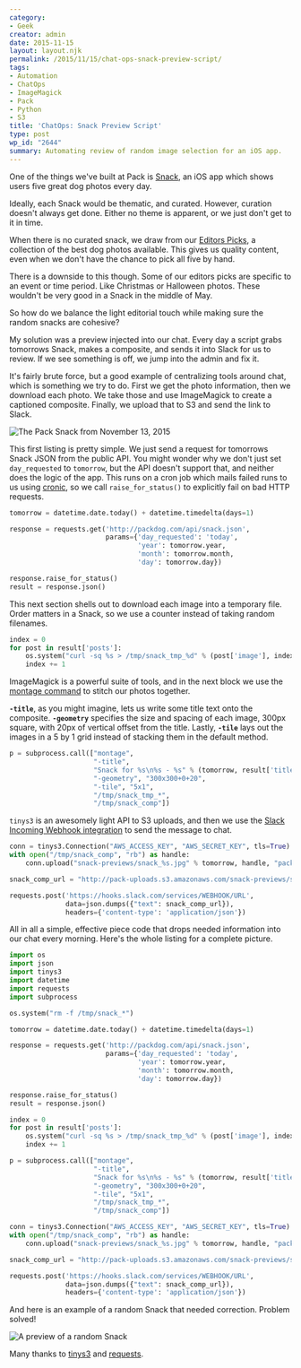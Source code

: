 ```yaml
---
category:
- Geek
creator: admin
date: 2015-11-15
layout: layout.njk
permalink: /2015/11/15/chat-ops-snack-preview-script/
tags:
- Automation
- ChatOps
- ImageMagick
- Pack
- Python
- S3
title: 'ChatOps: Snack Preview Script'
type: post
wp_id: "2644"
summary: Automating review of random image selection for an iOS app.
---
```

One of the things we've built at Pack is [Snack](http://snack.packdog.com/), an iOS app which shows users five great dog photos every day.

Ideally, each Snack would be thematic, and curated.  However, curation doesn't always get done.  Either no theme is apparent, or we just don't get to it in time.

When there is no curated snack, we draw from our [Editors Picks](http://packdog.com/home/editors-picks), a collection of the best dog photos available.  This gives us quality content, even when we don't have the chance to pick all five by hand.

There is a downside to this though.  Some of our editors picks are specific to an event or time period.  Like Christmas or Halloween photos.  These wouldn't be very good in a Snack in the middle of May.

So how do we balance the light editorial touch while making sure the random snacks are cohesive?

My solution was a preview injected into our chat.  Every day a script grabs tomorrows Snack, makes a composite, and sends it into Slack for us to review.  If we see something is off, we jump into the admin and fix it.

It's fairly brute force, but a good example of centralizing tools around chat, which is something we try to do.  First we get the photo information, then we download each photo.  We take those and use ImageMagick to create a captioned composite.  Finally, we upload that to S3 and send the link to Slack.

![The Pack Snack from November 13, 2015](https://static.velvetcache.org/pages/2015/11/15/chat-ops-snack-preview-script/snack_2015-11-13.jpg)

This first listing is pretty simple.  We just send a request for tomorrows Snack JSON from the public API.  You might wonder why we don't just set `day_requested` to `tomorrow`, but the API doesn't support that, and neither does the logic of the app.  This runs on a cron job which mails failed runs to us using [cronic](http://habilis.net/cronic/), so we call `raise_for_status()` to explicitly fail on bad HTTP requests.

```python
tomorrow = datetime.date.today() + datetime.timedelta(days=1)

response = requests.get('http://packdog.com/api/snack.json',
                        params={'day_requested': 'today',
                                'year': tomorrow.year,
                                'month': tomorrow.month, 
                                'day': tomorrow.day})

response.raise_for_status()
result = response.json()
```

This next section shells out to download each image into a temporary file.  Order matters in a Snack, so we use a counter instead of taking random filenames.

```python
index = 0
for post in result['posts']:
    os.system("curl -sq %s > /tmp/snack_tmp_%d" % (post['image'], index))
    index += 1
```

ImageMagick is a powerful suite of tools, and in the next block we use the [montage command](http://www.imagemagick.org/script/montage.php) to stitch our photos together.

**`-title`**, as you might imagine, lets us write some title text onto the composite.  **`-geometry`** specifies the size and spacing of each image, 300px square, with 20px of vertical offset from the title. Lastly, **`-tile`** lays out the images in a 5 by 1 grid instead of stacking them in the default method.

```python
p = subprocess.call(["montage",
                     "-title",
                     "Snack for %s\n%s - %s" % (tomorrow, result['title'], result['description']),
                     "-geometry", "300x300+0+20",
                     "-tile", "5x1",
                     "/tmp/snack_tmp_*",
                     "/tmp/snack_comp"])
```

`tinys3` is an awesomely light API to S3 uploads, and then we use the [Slack Incoming Webhook integration](https://api.slack.com/incoming-webhooks) to send the message to chat.

```python
conn = tinys3.Connection("AWS_ACCESS_KEY", "AWS_SECRET_KEY", tls=True)
with open("/tmp/snack_comp", "rb") as handle:
    conn.upload("snack-previews/snack_%s.jpg" % tomorrow, handle, "pack-uploads", public=True)

snack_comp_url = "http://pack-uploads.s3.amazonaws.com/snack-previews/snack_%s.jpg" % tomorrow

requests.post('https://hooks.slack.com/services/WEBHOOK/URL',
              data=json.dumps({"text": snack_comp_url}),
              headers={'content-type': 'application/json'})
```

All in all a simple, effective piece code that drops needed information into our chat every morning.  Here's the whole listing for a complete picture.

```python
import os
import json
import tinys3
import datetime
import requests
import subprocess

os.system("rm -f /tmp/snack_*")

tomorrow = datetime.date.today() + datetime.timedelta(days=1)

response = requests.get('http://packdog.com/api/snack.json',
                        params={'day_requested': 'today',
                                'year': tomorrow.year,
                                'month': tomorrow.month, 
                                'day': tomorrow.day})

response.raise_for_status()
result = response.json()

index = 0
for post in result['posts']:
    os.system("curl -sq %s > /tmp/snack_tmp_%d" % (post['image'], index))
    index += 1

p = subprocess.call(["montage",
                     "-title",
                     "Snack for %s\n%s - %s" % (tomorrow, result['title'], result['description']),
                     "-geometry", "300x300+0+20",
                     "-tile", "5x1",
                     "/tmp/snack_tmp_*",
                     "/tmp/snack_comp"])

conn = tinys3.Connection("AWS_ACCESS_KEY", "AWS_SECRET_KEY", tls=True)
with open("/tmp/snack_comp", "rb") as handle:
    conn.upload("snack-previews/snack_%s.jpg" % tomorrow, handle, "pack-uploads", public=True)

snack_comp_url = "http://pack-uploads.s3.amazonaws.com/snack-previews/snack_%s.jpg" % tomorrow

requests.post('https://hooks.slack.com/services/WEBHOOK/URL',
              data=json.dumps({"text": snack_comp_url}),
              headers={'content-type': 'application/json'})
```

And here is an example of a random Snack that needed correction. Problem solved!

![A preview of a random Snack](http://static.velvetcache.org/pages/2015/11/15/chat-ops-snack-preview-script/snack_2015-11-15.jpg)

Many thanks to [tinys3](https://github.com/smore-inc/tinys3) and [requests](http://docs.python-requests.org/en/latest/).
